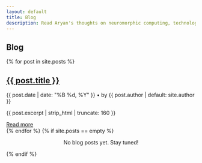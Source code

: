 ```yaml
---
layout: default
title: Blog
description: Read Aryan's thoughts on neuromorphic computing, technology, nature and more.
---
```


<section class="blog-section">
  <h2 data-aos="fade-down">Blog</h2>
  <div class="post-list">
    {% for post in site.posts %}
      <div class="post-card" data-aos="fade-up" data-aos-delay="{{ forloop.index0 | times: 100 }}">
        <h2><a href="{{ post.url | relative_url }}">{{ post.title }}</a></h2>
        <p class="post-meta">{{ post.date | date: "%B %d, %Y" }} • by {{ post.author | default: site.author }}</p>
        <p class="post-excerpt">{{ post.excerpt | strip_html | truncate: 160 }}</p>
        <a class="read-more" href="{{ post.url | relative_url }}">Read more</a>
      </div>
    {% endfor %}
    {% if site.posts == empty %}
      <p style="text-align:center; color:var(--muted-text);">No blog posts yet. Stay tuned!</p>
    {% endif %}
  </div>
</section>